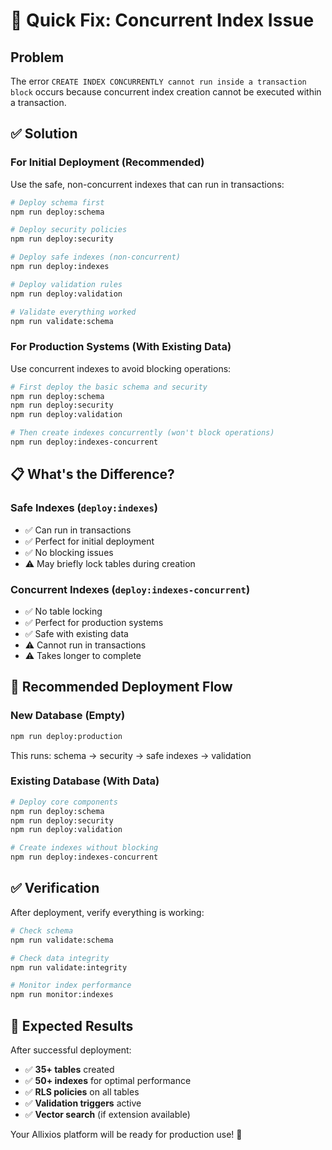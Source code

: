 # 🔧 Quick Fix: Concurrent Index Issue

## Problem
The error `CREATE INDEX CONCURRENTLY cannot run inside a transaction block` occurs because concurrent index creation cannot be executed within a transaction.

## ✅ Solution

### For Initial Deployment (Recommended)
Use the safe, non-concurrent indexes that can run in transactions:

```bash
# Deploy schema first
npm run deploy:schema

# Deploy security policies
npm run deploy:security

# Deploy safe indexes (non-concurrent)
npm run deploy:indexes

# Deploy validation rules
npm run deploy:validation

# Validate everything worked
npm run validate:schema
```

### For Production Systems (With Existing Data)
Use concurrent indexes to avoid blocking operations:

```bash
# First deploy the basic schema and security
npm run deploy:schema
npm run deploy:security
npm run deploy:validation

# Then create indexes concurrently (won't block operations)
npm run deploy:indexes-concurrent
```

## 📋 What's the Difference?

### Safe Indexes (`deploy:indexes`)
- ✅ Can run in transactions
- ✅ Perfect for initial deployment
- ✅ No blocking issues
- ⚠️ May briefly lock tables during creation

### Concurrent Indexes (`deploy:indexes-concurrent`)
- ✅ No table locking
- ✅ Perfect for production systems
- ✅ Safe with existing data
- ⚠️ Cannot run in transactions
- ⚠️ Takes longer to complete

## 🚀 Recommended Deployment Flow

### New Database (Empty)
```bash
npm run deploy:production
```
This runs: schema → security → safe indexes → validation

### Existing Database (With Data)
```bash
# Deploy core components
npm run deploy:schema
npm run deploy:security  
npm run deploy:validation

# Create indexes without blocking
npm run deploy:indexes-concurrent
```

## ✅ Verification

After deployment, verify everything is working:

```bash
# Check schema
npm run validate:schema

# Check data integrity  
npm run validate:integrity

# Monitor index performance
npm run monitor:indexes
```

## 🎯 Expected Results

After successful deployment:
- ✅ **35+ tables** created
- ✅ **50+ indexes** for optimal performance  
- ✅ **RLS policies** on all tables
- ✅ **Validation triggers** active
- ✅ **Vector search** (if extension available)

Your Allixios platform will be ready for production use! 🚀